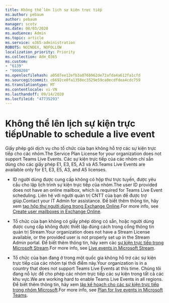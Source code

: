 ```yaml
---
title: Không thể lên lịch sự kiện trực tiếp
ms.author: pebaum
author: pebaum
manager: scotv
ms.date: 08/03/2020
ms.audience: Admin
ms.topic: article
ms.service: o365-administration
ROBOTS: NOINDEX, NOFOLLOW
localization_priority: Priority
ms.collection: Adm_O365
ms.custom:
- "6139"
- "9000208"
ms.openlocfilehash: a0507ee12efb3a076b962de72afda4a612fa1cfd
ms.sourcegitcommit: c6692ce0fa1358ec3529e59ca0ecdfdea4cdc759
ms.translationtype: MT
ms.contentlocale: vi-VN
ms.lasthandoff: 09/14/2020
ms.locfileid: "47735293"
---
```

# <a name="unable-to-schedule-a-live-event"></a><span data-ttu-id="6001c-102">Không thể lên lịch sự kiện trực tiếp</span><span class="sxs-lookup"><span data-stu-id="6001c-102">Unable to schedule a live event</span></span>

<span data-ttu-id="6001c-103">Giấy phép gói dịch vụ cho tổ chức của bạn không hỗ trợ các sự kiện trực tiếp cho các nhóm.</span><span class="sxs-lookup"><span data-stu-id="6001c-103">The Service Plan License for your organization does not support Teams Live Events.</span></span> <span data-ttu-id="6001c-104">Các sự kiện trực tiếp của các nhóm chỉ sẵn dùng cho các giấy phép E1, E3, E5, A3 và A5.</span><span class="sxs-lookup"><span data-stu-id="6001c-104">Teams Live Events are available only for E1, E3, E5, A3, and A5 licenses.</span></span>

- <span data-ttu-id="6001c-105">ID người dùng được cung cấp không có hộp thư trực tuyến, được yêu cầu cho lập lịch trình sự kiện trực tiếp của nhóm.</span><span class="sxs-lookup"><span data-stu-id="6001c-105">The user ID provided does not have an online mailbox, which is required for Teams Live Event scheduling.</span></span> <span data-ttu-id="6001c-106">Liên hệ với người quản trị CNTT của bạn để được trợ giúp.</span><span class="sxs-lookup"><span data-stu-id="6001c-106">Contact your IT Admin for assistance.</span></span> <span data-ttu-id="6001c-107">Để biết thêm thông tin, hãy xem [tạo hộp thư người dùng trong Exchange Online](https://docs.microsoft.com/exchange/recipients-in-exchange-online/create-user-mailboxes).</span><span class="sxs-lookup"><span data-stu-id="6001c-107">For more info, see [Create user mailboxes in Exchange Online](https://docs.microsoft.com/exchange/recipients-in-exchange-online/create-user-mailboxes).</span></span>

- <span data-ttu-id="6001c-108">Tổ chức của bạn không có giấy phép dòng có sẵn, hoặc người dùng được cung cấp không được thiết lập đúng cách trong cổng thông tin quản trị Stream.</span><span class="sxs-lookup"><span data-stu-id="6001c-108">Your organization does not have a Stream License available, or the provided user is not properly set up in the Stream Admin portal.</span></span> <span data-ttu-id="6001c-109">Để biết thêm thông tin, hãy xem các [sự kiện trực tiếp trong Microsoft Stream](https://docs.microsoft.com/stream/live-event-overview).</span><span class="sxs-lookup"><span data-stu-id="6001c-109">For more info, see [Live events in Microsoft Stream](https://docs.microsoft.com/stream/live-event-overview).</span></span>

- <span data-ttu-id="6001c-110">Tổ chức của bạn đang ở trong một quốc gia không hỗ trợ các sự kiện trực tiếp của các nhóm tại thời điểm này.</span><span class="sxs-lookup"><span data-stu-id="6001c-110">Your organization is in a country that does not support Teams Live Events at this time.</span></span> <span data-ttu-id="6001c-111">Chúng tôi đang nỗ lực để cho phép các nhóm trực tiếp các sự kiện trong tất cả các khu vực.</span><span class="sxs-lookup"><span data-stu-id="6001c-111">We are working hard to enable Teams Live Events in all regions.</span></span> <span data-ttu-id="6001c-112">Để biết thêm thông tin, hãy xem [lập kế hoạch cho các sự kiện trực tiếp trong nhóm Microsoft](https://docs.microsoft.com/microsoftteams/teams-live-events/plan-for-teams-live-events).</span><span class="sxs-lookup"><span data-stu-id="6001c-112">For more info, see [Plan for live events in Microsoft Teams](https://docs.microsoft.com/microsoftteams/teams-live-events/plan-for-teams-live-events).</span></span>